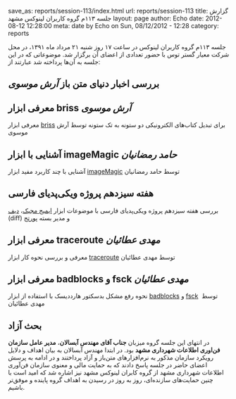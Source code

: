 save_as: reports/session-113/index.html
url: reports/session-113
title: گزارش جلسه ۱۱۳م گروه کاربران لینوکس مشهد
layout: page
author: Echo
date: 2012-08-12 12:28:00
meta: date by Echo on Sun, 08/12/2012 - 12:28
category: reports

جلسه ۱۱۳م گروه کاربران لینوکس در ساعت ۱۷ روز شنبه ۲۱ مرداد ماه ۱۳۹۱، در محل
شرکت معیار گستر توس با حضور تعدادی از اعضای آن برگزار شد.
موضوعاتی که در این جلسه به آن‌ها پرداخته شد عبارتند از:  


<!--more-->


## بررسی اخبار دنیای متن باز *آرش موسوی*
## معرفی ابزار briss *آرش موسوی*
معرفی ابزار [briss](http://briss.sourceforge.net/) برای تبدیل کتاب‌های
الکترونیکی دو ستونه به تک ستونه توسط آرش موسوی  

## آشنایی با ابزار imageMagic *حامد رمضانیان*
آشنایی با چند کاربرد مفید ابزار
[imageMagic](http://www.imagemagick.org/script/index.php) توسط حامد رمضانیان  


## هفته سیزدهم پروژه ویکی‌پدیای فارسی
بررسی هفته سیزدهم پروژه ویکی‌پدیای فارسی با موضوعات ابزار [ایمیج مجیک](http://fa.wikipedia.org/wiki/%D8%A7%DB%8C%D9%85%D8%AC%E2%80%8C%D9%85%D8%AC%DB%8C%DA%A9)، [دیف](http://fa.wikipedia.org/wiki/%D8%AF%DB%8C%D9%81) (diff) و مدیر
بسته [پورتج](http://fa.wikipedia.org/wiki/%D9%BE%D9%88%D8%B1%D8%AA%D8%AC)  

## معرفی ابزار traceroute *مهدی عطائیان*
 معرفی و بررسی نحوه کار ابزار [traceroute](http://man.cx/traceroute) توسط
مهدی عطائیان  

## معرفی ابزار badblocks و fsck *مهدی عطائیان*
نحوه رفع مشکل بدسکتور هارددیسک با استفاده از ابزار
[badblocks](http://man.cx/badblocks) و [fsck](http://man.cx/fsck)  توسط مهدی
عطائیان  

## بحث آزاد

در انتهای این جلسه گروه میزبان **جناب آقای مهندس آبسالان**، **مدیر عامل سازمان فن‌اوری اطلاعات شهرداری مشهد** بود. در ابتدا مهندس آبسالان به بیان اهداف و دلایل رویکرد سازمان مذکور به نرم‌افزار‌های متن‌باز و آزاد پرداختند و در ادامه به پرسش اعضای حاضر در جلسه پاسخ دادند که به حمایت مالی و معنوی سازمان فن‌آوری اطلاعات شهرداری مشهد از گروه کابران لینوکس مشهد نیز اشاره شد که امید است با چنین حمایت‌های سازنده‌ای، روز به روز در رسیدن به اهداف گروه پاینده و موفق‌تر باشیم.
